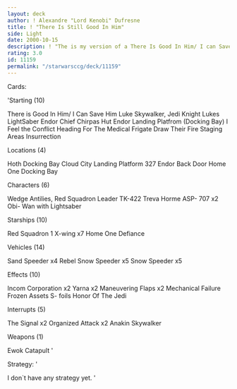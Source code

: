 ```yaml
---
layout: deck
author: ! Alexandre "Lord Kenobi" Dufresne
title: ! "There Is Still Good In Him"
side: Light
date: 2000-10-15
description: ! "The is my version of a There Is Good In Him/ I can Save Hime Deck."
rating: 3.0
id: 11159
permalink: "/starwarsccg/deck/11159"
---
```

Cards: 

'Starting (10)

There is Good In Him/ I Can Save Him
Luke Skywalker, Jedi Knight
Lukes LightSaber
Endor Chief Chirpas Hut
Endor Landing Platfrom (Docking Bay)
I Feel the Conflict
Heading For The Medical Frigate
Draw Their Fire
Staging Areas
Insurrection

Locations (4)

Hoth Docking Bay
Cloud City Landing Platform 327
Endor Back Door
Home One Docking Bay

Characters (6)

Wedge Antilies, Red Squadron Leader
TK-422
Treva Horme
ASP- 707 x2
Obi- Wan with Lightsaber

Starships (10)

Red Squadron 1
X-wing x7
Home One
Defiance

Vehicles (14)

Sand Speeder x4
Rebel Snow Speeder x5
Snow Speeder x5

Effects (10)

Incom Corporation x2
Yarna x2
Maneuvering Flaps x2
Mechanical Failure
Frozen Assets
S- foils
Honor Of The Jedi

Interrupts (5)

The Signal x2
Organized Attack x2
Anakin Skywalker

Weapons (1)

Ewok Catapult
'

Strategy: '

I don`t have any strategy yet.  '
